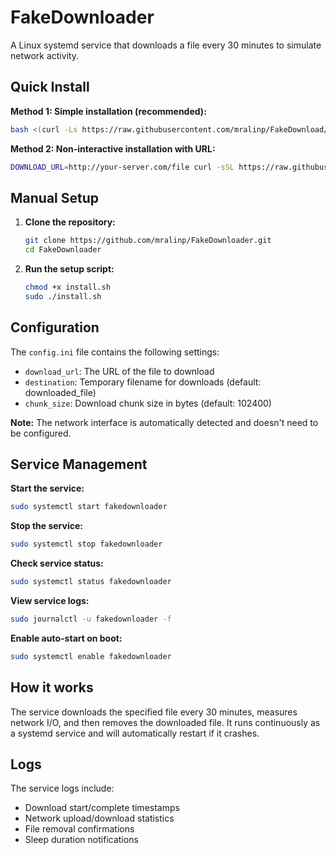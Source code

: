 # FakeDownloader

A Linux systemd service that downloads a file every 30 minutes to simulate network activity.

## Quick Install

**Method 1: Simple installation (recommended):**

```bash
bash <(curl -Ls https://raw.githubusercontent.com/mralinp/FakeDownload/main/install.sh)
```

**Method 2: Non-interactive installation with URL:**

```bash
DOWNLOAD_URL=http://your-server.com/file curl -sSL https://raw.githubusercontent.com/mralinp/FakeDownload/main/install.sh | sudo bash
```

## Manual Setup

1. **Clone the repository:**

   ```bash
   git clone https://github.com/mralinp/FakeDownloader.git
   cd FakeDownloader
   ```

2. **Run the setup script:**
   ```bash
   chmod +x install.sh
   sudo ./install.sh
   ```

## Configuration

The `config.ini` file contains the following settings:

- `download_url`: The URL of the file to download
- `destination`: Temporary filename for downloads (default: downloaded_file)
- `chunk_size`: Download chunk size in bytes (default: 102400)

**Note:** The network interface is automatically detected and doesn't need to be configured.

## Service Management

**Start the service:**

```bash
sudo systemctl start fakedownloader
```

**Stop the service:**

```bash
sudo systemctl stop fakedownloader
```

**Check service status:**

```bash
sudo systemctl status fakedownloader
```

**View service logs:**

```bash
sudo journalctl -u fakedownloader -f
```

**Enable auto-start on boot:**

```bash
sudo systemctl enable fakedownloader
```

## How it works

The service downloads the specified file every 30 minutes, measures network I/O, and then removes the downloaded file. It runs continuously as a systemd service and will automatically restart if it crashes.

## Logs

The service logs include:

- Download start/complete timestamps
- Network upload/download statistics
- File removal confirmations
- Sleep duration notifications
